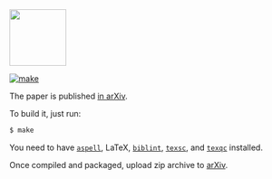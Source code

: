 <img src="https://www.objectionary.com/cactus.svg" height="100px"/>

[![make](https://github.com/yegor256/on-the-origin-of-objects/actions/workflows/latexmk.yml/badge.svg)](https://github.com/yegor256/on-the-origin-of-objects/actions/workflows/latexmk.yml)

The paper is published [in arXiv](https://arxiv.org/abs/2206.02585).

To build it, just run:

```bash
$ make
```

You need to have
[`aspell`](http://aspell.net/),
LaTeX,
[`biblint`](https://github.com/Kingsford-Group/biblint),
[`texsc`](https://rubygems.org/gems/texsc),
and
[`texqc`](https://rubygems.org/gems/texqc)
installed.

Once compiled and packaged, upload zip archive to [arXiv](?).
